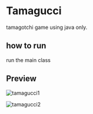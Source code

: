 # Tamagucci

tamagotchi game using java only.


## how to run 

run the main class

## Preview



![tamagucci1](https://user-images.githubusercontent.com/102300908/225776784-6b9c41a5-8b2f-4b93-878a-057a7134ec08.png)


![tamagucci2](https://user-images.githubusercontent.com/102300908/225777013-f64b9882-8c50-4ada-a122-95fce5757dd1.png)



